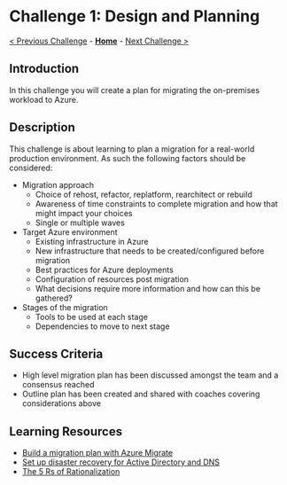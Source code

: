 # Challenge 1: Design and Planning

[< Previous Challenge](./00-lab_setup.md) - **[Home](../README.md)** - [Next Challenge >](./02-discovery.md)

## Introduction

In this challenge you will create a plan for migrating the on-premises workload to Azure.


## Description

This challenge is about learning to plan a migration for a real-world production environment.  As such the following factors should be considered:

- Migration approach
  - Choice of rehost, refactor, replatform, rearchitect or rebuild
  - Awareness of time constraints to complete migration and how that might impact your choices
  - Single or multiple waves
- Target Azure environment
  - Existing infrastructure in Azure
  - New infrastructure that needs to be created/configured before migration
  - Best practices for Azure deployments
  - Configuration of resources post migration
  - What decisions require more information and how can this be gathered?
- Stages of the migration
  - Tools to be used at each stage
  - Dependencies to move to next stage


## Success Criteria

- High level migration plan has been discussed amongst the team and a consensus reached
- Outline plan has been created and shared with coaches covering considerations above


## Learning Resources

- [Build a migration plan with Azure Migrate](https://docs.microsoft.com/azure/migrate/concepts-migration-planning)
- [Set up disaster recovery for Active Directory and DNS](https://docs.microsoft.com/azure/site-recovery/site-recovery-active-directory)
- [The 5 Rs of Rationalization](https://docs.microsoft.com/azure/cloud-adoption-framework/digital-estate/5-rs-of-rationalization)
